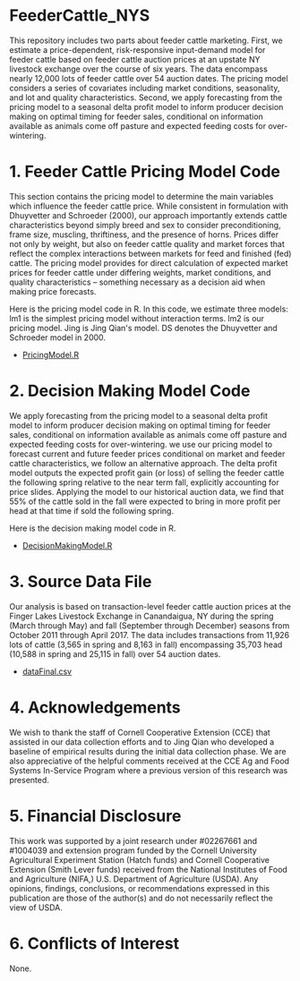 # FeederCattle_NYS
This repository includes two parts about feeder cattle marketing. First, we estimate a price-dependent, risk-responsive input-demand model for feeder cattle based on feeder cattle auction prices at an upstate NY livestock exchange over the course of six years. The data encompass nearly 12,000 lots of feeder cattle over 54 auction dates. The pricing model considers a series of covariates including market conditions, seasonality, and lot and quality characteristics. Second, we apply forecasting from the pricing model to a seasonal delta profit model to inform producer decision making on optimal timing for feeder sales, conditional on information available as animals come off pasture and expected feeding costs for over-wintering. 



# 1. Feeder Cattle Pricing Model Code
This section contains the pricing model to determine the main variables which influence the feeder cattle price. While consistent in formulation with Dhuyvetter and Schroeder (2000), our approach importantly extends cattle characteristics beyond simply breed and sex to consider preconditioning, frame size, muscling, thriftiness, and the presence of horns.  Prices differ not only by weight, but also on feeder cattle quality and market forces that reflect the complex interactions between markets for feed and finished (fed) cattle. The pricing model provides for direct calculation of expected market prices for feeder cattle under differing weights, market conditions, and quality characteristics – something necessary as a decision aid when making price forecasts.


Here is the pricing model code in R. In this code, we estimate three models: lm1 is the simplest pricing model without interaction terms. lm2 is our pricing model. Jing is Jing Qian's model. DS denotes the Dhuyvetter and Schroeder model in 2000.

 

- [PricingModel.R](https://github.com/my497/FeederCattle_ARER/blob/main/PricingModel.R)


# 2. Decision Making Model Code
We apply forecasting from the pricing model to a seasonal delta profit model to inform producer decision making on optimal timing for feeder sales, conditional on information available as animals come off pasture and expected feeding costs for over-wintering. we use our pricing model to forecast current and future feeder prices conditional on market and feeder cattle characteristics, we follow an alternative approach. The delta profit model outputs the expected profit gain (or loss) of selling the feeder cattle the following spring relative to the near term fall, explicitly accounting for price slides. Applying the model to our historical auction data, we find that 55% of the cattle sold in the fall were expected to bring in more profit per head at that time if sold the following spring. 

Here is the decision making model code in R.

- [DecisionMakingModel.R](https://github.com/my497/FeederCattle_ARER/blob/main/DecisionMakingModel.R)


# 3. Source Data File
Our analysis is based on transaction-level feeder cattle auction prices at the Finger Lakes Livestock Exchange in Canandaigua, NY during the spring (March through May) and fall (September through December) seasons from October 2011 through April 2017. The data includes transactions from 11,926 lots of cattle (3,565 in spring and 8,163 in fall) encompassing 35,703 head (10,588 in spring and 25,115 in fall) over 54 auction dates.

- [dataFinal.csv](https://github.com/my497/FeederCattle_ARER/blob/main/dataFinal.csv)


# 4. Acknowledgements 
We wish to thank the staff of Cornell Cooperative Extension (CCE) that assisted in our data collection efforts and to Jing Qian who developed a baseline of empirical results during the initial data collection phase. We are also appreciative of the helpful comments received at the CCE Ag and Food Systems In-Service Program where a previous version of this research was presented. 


# 5. Financial Disclosure

This work was supported by a joint research under #02267661 and #1004039 and extension program funded by the Cornell University Agricultural Experiment Station (Hatch funds) and Cornell Cooperative Extension (Smith Lever funds) received from the National Institutes of Food and Agriculture (NIFA,) U.S. Department of Agriculture (USDA). Any opinions, findings, conclusions, or recommendations expressed in this publication are those of the author(s) and do not necessarily reflect the view of USDA.

# 6. Conflicts of Interest

None.




